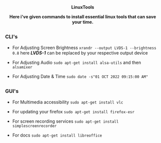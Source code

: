 <p align="center"><b>LinuxTools</b></p>
<p align="center"><b>Here i've given commands to install essential linux tools that can save your time.</b></p>

##

### CLI's


- For Adjusting Screen Brightness
  ```xrandr --output LVDS-1 --brightness 0.8```
   here ***LVDS-1*** can be replaced by your respective output device

- For Adjusting Audio
  ```sudo apt-get install alsa-utils```
  and then
  ```alsamixer```

- For Adjusting Date & Time
  ```sudo date -s"01 OCT 2022 09:15:00 AM" ```
##

### GUI's

- For Multimedia accessibility
  ```sudo apt-get install vlc```

- For updating your firefox 
  ```sudo apt-get install firefox-esr```

- For screen recording services
  ```sudo apt-get install simplescreenrecorder```

- For docs
  ```sudo apt-get install libreoffice```
